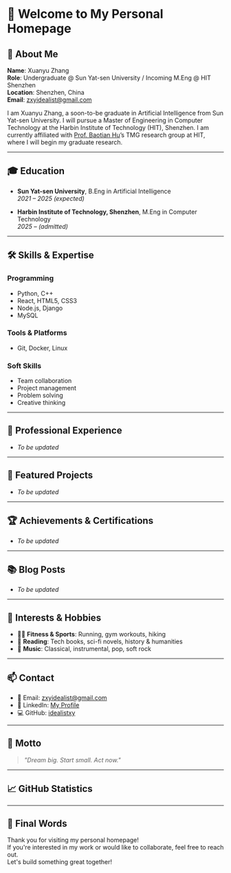 # 🌟 Welcome to My Personal Homepage

## 👋 About Me

**Name**: Xuanyu Zhang  
**Role**: Undergraduate @ Sun Yat-sen University / Incoming M.Eng @ HIT Shenzhen  
**Location**: Shenzhen, China  
**Email**: [zxyidealist@gmail.com](mailto:zxyidealist@gmail.com)  

I am Xuanyu Zhang, a soon-to-be graduate in Artificial Intelligence from Sun Yat-sen University. I will pursue a Master of Engineering in Computer Technology at the Harbin Institute of Technology (HIT), Shenzhen. I am currently affiliated with [Prof. Baotian Hu](https://faculty.hitsz.edu.cn/hubaotian)’s TMG research group at HIT, where I will begin my graduate research.

---

## 🎓 Education

- **Sun Yat-sen University**, B.Eng in Artificial Intelligence  
  *2021 – 2025 (expected)*

- **Harbin Institute of Technology, Shenzhen**, M.Eng in Computer Technology  
  *2025 – (admitted)*

---

## 🛠️ Skills & Expertise

### Programming
- Python, C++
- React, HTML5, CSS3
- Node.js, Django
- MySQL

### Tools & Platforms
- Git, Docker, Linux

### Soft Skills
- Team collaboration
- Project management
- Problem solving
- Creative thinking

---

## 💼 Professional Experience

- *To be updated*

---

## 🚀 Featured Projects

- *To be updated*

---

## 🏆 Achievements & Certifications

- *To be updated*

---

## 📚 Blog Posts

- *To be updated*

---

## 🎨 Interests & Hobbies

- 🏃‍♂️ **Fitness & Sports**: Running, gym workouts, hiking  
- 📖 **Reading**: Tech books, sci-fi novels, history & humanities  
- 🎵 **Music**: Classical, instrumental, pop, soft rock

---

## 📫 Contact

- 📧 Email: [zxyidealist@gmail.com](mailto:zxyidealist@gmail.com)  
- 🔗 LinkedIn: [My Profile](https://www.linkedin.com/in/%E8%BD%A9%E8%AA%89-%E5%BC%A0-1b692a365/)  
- 💻 GitHub: [idealistxy](https://github.com/idealistxy/)

---

## 💭 Motto

> *"Dream big. Start small. Act now."*

---

## 📈 GitHub Statistics

<!-- 可以在 GitHub Pages 启用这一部分 -->
<!-- 使用 GitHub Readme Stats 插件： https://github.com/anuraghazra/github-readme-stats -->

<!-- 示例 -->
<!--
![Your GitHub stats](https://github-readme-stats.vercel.app/api?username=idealistxy&show_icons=true&theme=default)
-->

---

## 🌈 Final Words

Thank you for visiting my personal homepage!  
If you're interested in my work or would like to collaborate, feel free to reach out.  
Let's build something great together!
